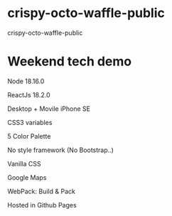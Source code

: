 # crispy-octo-waffle-public
crispy-octo-waffle-public

# Weekend tech demo
Node 18.16.0

ReactJs 18.2.0 

Desktop + Movile iPhone SE

CSS3 variables

5 Color Palette

No style framework (No Bootstrap..)

Vanilla CSS

Google Maps

WebPack: Build & Pack

Hosted in Github Pages

